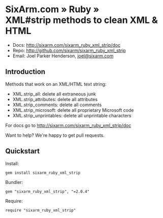# SixArm.com » Ruby » <br> XML#strip methods to clean XML & HTML

* Docs: <http://sixarm.com/sixarm_ruby_xml_strip/doc>
* Repo: <http://github.com/sixarm/sixarm_ruby_xml_strip>
* Email: Joel Parker Henderson, <joel@sixarm.com>


## Introduction

Methods that work on an XML/HTML text string:

  * XML.strip_all: delete all extraneous junk
  * XML.strip_attributes: delete all attributes
  * XML.strip_comments: delete all comments
  * XML.strip_microsoft: delete all proprietary Microsoft code
  * XML.strip_unprintables: delete all unprintable characters

For docs go to <http://sixarm.com/sixarm_ruby_xml_strip/doc>

Want to help? We're happy to get pull requests.


## Quickstart

Install:

    gem install sixarm_ruby_xml_strip

Bundler:

    gem "sixarm_ruby_xml_strip", "=2.0.4"

Require:
   
    require "sixarm_ruby_xml_strip"

